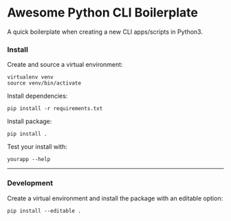 # Awesome Python CLI Boilerplate

A quick boilerplate when creating a new CLI apps/scripts in Python3.

### Install

Create and source a virtual environment:

```
virtualenv venv
source venv/bin/activate
```

Install dependencies:

```
pip install -r requirements.txt
```

Install package:

```
pip install .
```

Test your install with:

```
yourapp --help
```


--- 

### Development

Create a virtual environment and install the package with an editable option:

```
pip install --editable .
```
